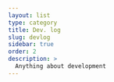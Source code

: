 ```yaml
---
layout: list
type: category
title: Dev. log
slug: devlog
sidebar: true
order: 2
description: >
  Anything about development
---
```

